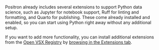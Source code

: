 Positron already includes several extensions to support Python data science, such as Jupyter for notebook support, Ruff for linting and formatting, and Quarto for publishing. 
These come already installed and enabled, so you can start using Python right away without any additional setup.

If you want to add more functionality, you can install additional extensions from the [Open VSX Registry](https://open-vsx.org/) by [browsing in the Extensions tab](command:workbench.extensions.action.focusExtensionsView).